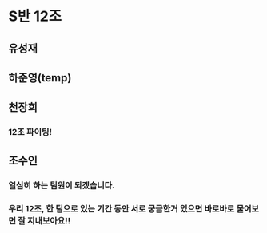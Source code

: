 # S반 12조

## 유성재

## 하준영(temp)

## 천장희
### 12조 파이팅!

## 조수인
### 열심히 하는 팀원이 되겠습니다.

### 우리 12조, 한 팀으로 있는 기간 동안 서로 궁금한거 있으면 바로바로 물어보면 잘 지내보아요!!

